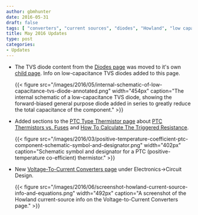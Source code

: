 ```yaml
---
author: gbmhunter
date: 2016-05-31
draft: false
tags: [ "converters", "current sources", "diodes", "Howland", "low capacitance", "PTC", "resistances", "thermistors", "triggered resistances", "TVS", "voltage-to-current" ]
title: May 2016 Updates
type: post
categories:
- Updates
---
```


* The TVS diode content from the [Diodes page](/electronics/components/diodes) was moved to it's own [child page](/electronics/components/diodes/tvs-diodes). Info on low-capacitance TVS diodes added to this page.  

    {{< figure src="/images/2016/05/internal-schematic-of-low-capacitance-tvs-diode-annotated.png" width="454px" caption="The internal schematic of a low-capacitance TVS diode, showing the forward-biased general purpose diode added in series to greatly reduce the total capacitance of the component." >}}  

* Added sections to the [PTC Type Thermistor page](/electronics/components/circuit-protection/ptc-type-thermistor) about [PTC Thermistors vs. Fuses](/electronics/components/circuit-protection/ptc-type-thermistor#ptc-thermistors-vs-fuses) and [How To Calculate The Triggered Resistance](/electronics/components/circuit-protection/ptc-type-thermistor#how-to-calculate-the-triggered-resistance).  

    {{< figure src="/images/2016/03/positive-temperature-coefficient-ptc-component-schematic-symbol-and-designator.png" width="402px" caption="Schematic symbol and designator for a PTC (positive-temperature co-efficient) thermistor." >}}  

* New [Voltage-To-Current Converters page](/electronics/circuit-design/voltage-to-current-converters) under Electronics->Circuit Design.  

    {{< figure src="/images/2016/06/screenshot-howland-current-source-info-and-equations.png" width="492px" caption="A screenshot of the Howland current-source info on the Voltage-to-Current Converters page." >}}
